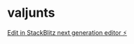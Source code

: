 # valjunts

[Edit in StackBlitz next generation editor ⚡️](https://stackblitz.com/~/github.com/juanmanms/valjunts)